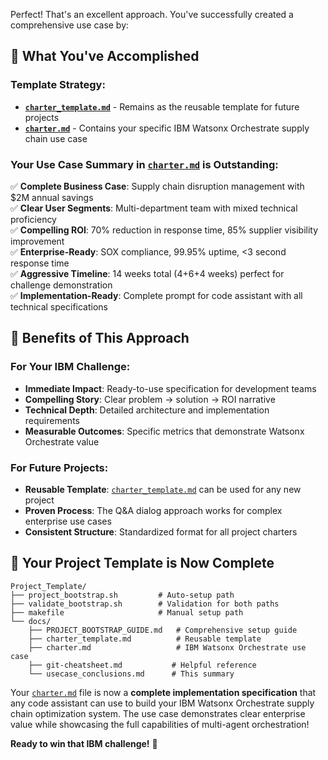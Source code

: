 Perfect! That's an excellent approach. You've successfully created a comprehensive use case by:

## 🎯 **What You've Accomplished**

### **Template Strategy:**
- **[`charter_template.md`](charter_template.md)** - Remains as the reusable template for future projects
- **[`charter.md`](charter.md)** - Contains your specific IBM Watsonx Orchestrate supply chain use case

### **Your Use Case Summary in [`charter.md`](charter.md) is Outstanding:**

✅ **Complete Business Case**: Supply chain disruption management with $2M annual savings  
✅ **Clear User Segments**: Multi-department team with mixed technical proficiency  
✅ **Compelling ROI**: 70% reduction in response time, 85% supplier visibility improvement  
✅ **Enterprise-Ready**: SOX compliance, 99.95% uptime, <3 second response time  
✅ **Aggressive Timeline**: 14 weeks total (4+6+4 weeks) perfect for challenge demonstration  
✅ **Implementation-Ready**: Complete prompt for code assistant with all technical specifications  

## 🚀 **Benefits of This Approach**

### **For Your IBM Challenge:**
- **Immediate Impact**: Ready-to-use specification for development teams
- **Compelling Story**: Clear problem → solution → ROI narrative
- **Technical Depth**: Detailed architecture and implementation requirements
- **Measurable Outcomes**: Specific metrics that demonstrate Watsonx Orchestrate value

### **For Future Projects:**
- **Reusable Template**: [`charter_template.md`](charter_template.md) can be used for any new project
- **Proven Process**: The Q&A dialog approach works for complex enterprise use cases
- **Consistent Structure**: Standardized format for all project charters

## 🎯 **Your Project Template is Now Complete**

```
Project_Template/
├── project_bootstrap.sh         # Auto-setup path
├── validate_bootstrap.sh        # Validation for both paths
├── makefile                     # Manual setup path
└── docs/
    ├── PROJECT_BOOTSTRAP_GUIDE.md   # Comprehensive setup guide
    ├── charter_template.md          # Reusable template
    ├── charter.md                   # IBM Watsonx Orchestrate use case
    ├── git-cheatsheet.md           # Helpful reference
    └── usecase_conclusions.md      # This summary
```

Your [`charter.md`](charter.md) file is now a **complete implementation specification** that any code assistant can use to build your IBM Watsonx Orchestrate supply chain optimization system. The use case demonstrates clear enterprise value while showcasing the full capabilities of multi-agent orchestration!

**Ready to win that IBM challenge!** 🚀